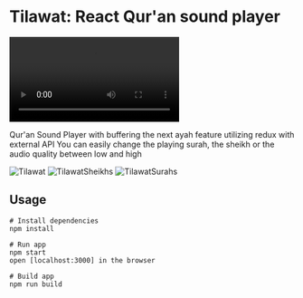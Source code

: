 



# Tilawat: React Qur'an sound player

![Demo](https://user-images.githubusercontent.com/48655310/126858447-17072e3e-7e90-4356-9a8f-aa3f80a914a1.mp4 "Tilawat")

Qur'an Sound Player with buffering the next ayah feature utilizing redux with external API
You can easily change the playing surah, the sheikh or the audio quality between low and high

![Tilawat](https://user-images.githubusercontent.com/48655310/126858425-25b0eb29-8651-48ec-bb6e-0468024a7146.png)
![TilawatSheikhs](https://user-images.githubusercontent.com/48655310/126858429-8dd42daf-2dbe-4b10-a1b1-24c8221ed7ae.png)
![TilawatSurahs](https://user-images.githubusercontent.com/48655310/126858432-1c080685-a2d1-4465-819d-52542f1f164e.png)


## Usage

```
# Install dependencies
npm install
```

```
# Run app
npm start
open [localhost:3000] in the browser
```

```
# Build app
npm run build
```
